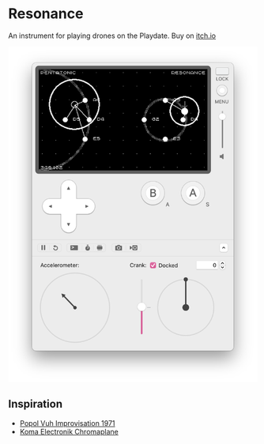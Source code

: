 # Resonance

An instrument for playing drones on the Playdate.
Buy on [itch.io](https://orllewin.itch.io/resonance)

![Screenshot](./resonance_screenshot1.png)

## Inspiration
* [Popol Vuh Improvisation 1971](https://www.youtube.com/watch?v=DON-CogKcfk)
* [Koma Electronik Chromaplane](https://www.youtube.com/watch?v=RY4J7RYBN2w)  